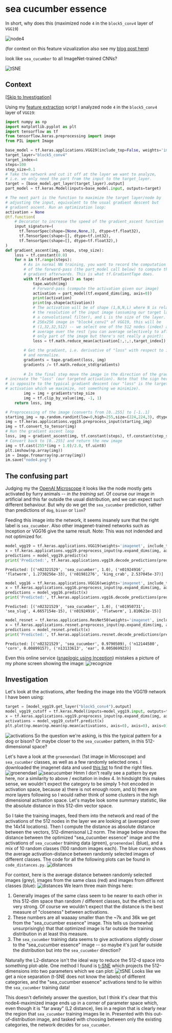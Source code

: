# sea cucumber essence
In short, why does this (maximized node `4` in the `block5_conv4` layer of `VGG19`)

![node4](https://github.com/Stefan-Heimersheim/sea_cucumber_essence/blob/main/node4.png?raw=true)

(for context on this feature vizualization also see my [blog post here](https://www.lesswrong.com/posts/raRSW3e9iYMwkqjBX/cnn-feature-visualization-in-50-lines-of-code))

look like `sea_cucumber` to all ImageNet-trained CNNs?

![tSNE](https://github.com/Stefan-Heimersheim/sea_cucumber_essence/blob/main/tSNE.png?raw=true)

## Context

[[Skip to Investigation]](https://github.com/Stefan-Heimersheim/sea_cucumber_essence/blob/main/README.md#investigation)

Using my [feature extraction](https://github.com/Stefan-Heimersheim/tensorflow-feature-extraction-tutorial/) script I analyzed 
node `4` in the `block5_conv4` layer of `VGG19`:
```python
import numpy as np
import matplotlib.pyplot as plt
import tensorflow as tf
from tensorflow.keras.preprocessing import image
from PIL import Image 
```

```python
base_model = tf.keras.applications.VGG19(include_top=False, weights='imagenet')
target_layer="block5_conv4"
target_index=4
steps=100
step_size=0.1
# Take the network and cut it off at the layer we want to analyze,
# i.e. we only need the part from the input to the target_layer.
target = [base_model.get_layer(target_layer).output]
part_model = tf.keras.Model(inputs=base_model.input, outputs=target)

```

```python
# The next part is the function to maximize the target layer/node by
# adjusting the input, equivalent to the usual gradient descent but
# gradient ascent. Run an optimization loop:
activation = None
@tf.function(
    # Decorator to increase the speed of the gradient_ascent function
    input_signature=(
      tf.TensorSpec(shape=[None,None,3], dtype=tf.float32),
      tf.TensorSpec(shape=[], dtype=tf.int32),
      tf.TensorSpec(shape=[], dtype=tf.float32),)
)
def gradient_ascent(img, steps, step_size):
    loss = tf.constant(0.0)
    for n in tf.range(steps):
        # As in normal NN training, you want to record the computation
        # of the forward-pass (the part_model call below) to compute the
        # gradient afterwards. This is what tf.GradientTape does.
        with tf.GradientTape() as tape:
            tape.watch(img)
            # Forward-pass (compute the activation given our image)
            activation = part_model(tf.expand_dims(img, axis=0))
            print(activation)
            print(np.shape(activation))
            # The activation will be of shape (1,N,N,L) where N is related to
            # the resolution of the input image (assuming our target layer is
            # a convolutional filter), and L is the size of the layer. E.g. for a
            # 256x256 image in "block4_conv1" of VGG19, this will be
            # (1,32,32,512) -- we select one of the 512 nodes (index) and
            # average over the rest (you can average selectively to affect
            # only part of the image but there's not really a point):
            loss = tf.math.reduce_mean(activation[:,:,:,target_index])

        # Get the gradient, i.e. derivative of "loss" with respect to input
        # and normalize.
        gradients = tape.gradient(loss, img)
        gradients /= tf.math.reduce_std(gradients)
    
        # In the final step move the image in the direction of the gradient to
# increate the "loss" (our targeted activation). Note that the sign here
# is opposite to the typical gradient descent (our "loss" is the target 
# activation which we maximize, not something we minimize).
        img = img + gradients*step_size
        img = tf.clip_by_value(img, -1, 1)
    return loss, img
```

```python
# Preprocessing of the image (converts from [0..255] to [-1..1]
starting_img = np.random.randint(low=0,high=255,size=(224,224,3), dtype=np.uint8)
img = tf.keras.applications.vgg19.preprocess_input(starting_img)
img = tf.convert_to_tensor(img)
# Run the gradient ascent loop
loss, img = gradient_ascent(img, tf.constant(steps), tf.constant(step_size))
# Convert back to [0..255] and return the new image
img = tf.cast(255*(img + 1.0)/2.0, tf.uint8)
plt.imshow(np.array(img))
im = Image.fromarray(np.array(img))
im.save("node4.png")
```

## The confusing part
Judging my the [OpenAI Microscope](https://microscope.openai.com/models/vgg19_caffe/conv5_4_conv5_4_0/4) it looks like the node mostly gets activated by furry animals -- _in the training set_. Of course our image in artificial and this far outside the usual distribution, and we can expect such different behaviour. But why do we get the `sea_cucumber` prediction, rather than predictions of `dog`, `bison` or `lion`?

Feeding this image into the network, it seems insanely sure that the right label is `sea_cucumber`. Also other imagenet-trained networks such as Inception or VGG16 give the same result. Note: This was not indended and not optimized for.

```python
model_vgg19 = tf.keras.applications.VGG19(weights='imagenet', include_top=True)
x = tf.keras.applications.vgg19.preprocess_input(np.expand_dims(img, axis=0))
predictions = model_vgg19.predict(x)
print('Predicted:', tf.keras.applications.vgg19.decode_predictions(predictions, top=3)[0])
```
```
Predicted: [('n02321529', 'sea_cucumber', 1.0), ('n01924916', 'flatworm', 1.2730256e-33), ('n01981276', 'king_crab', 2.537045e-37)]
```

```python
model_vgg16 = tf.keras.applications.VGG16(weights='imagenet', include_top=True)
x = tf.keras.applications.vgg16.preprocess_input(np.expand_dims(img, axis=0))
predictions = model_vgg16.predict(x)
print('Predicted:', tf.keras.applications.vgg16.decode_predictions(predictions, top=3)[0])
```
```
Predicted: [('n02321529', 'sea_cucumber', 1.0), ('n01950731', 'sea_slug', 4.6657154e-15), ('n01924916', 'flatworm', 1.810621e-15)]
```

```python
model_resnet = tf.keras.applications.ResNet50(weights='imagenet', include_top=True)
x = tf.keras.applications.resnet.preprocess_input(np.expand_dims(img, axis=0))
predictions = model_resnet.predict(x)
print('Predicted:', tf.keras.applications.resnet.decode_predictions(predictions, top=3)[0])
```
```
Predicted: [('n02321529', 'sea_cucumber', 0.9790509), ('n12144580', 'corn', 0.00899157), ('n13133613', 'ear', 0.005869923)]
```

Even this online service ([snaplogic using Inception](https://www.snaplogic.com/machine-learning-showcase/image-recognition-inception-v3)) mistakes a picture of my phone screen showing the image:
![recognize](https://github.com/Stefan-Heimersheim/sea_cucumber_essence/blob/main/recognize.png?raw=true)

## Investigation
Let's look at the activations, after feeding the image into the VGG19 network I have been using:
```python
target = [model_vgg19.get_layer("block5_conv4").output]
model_vgg19_cutoff = tf.keras.Model(inputs=model_vgg19.input, outputs=target)
x = tf.keras.applications.vgg19.preprocess_input(np.expand_dims(img, axis=0))
activations = model_vgg19_cutoff.predict(x)
plt.plot(np.mean(np.mean(np.mean(activations, axis=0), axis=0), axis=0))
```
![activations](https://github.com/Stefan-Heimersheim/sea_cucumber_essence/blob/main/activations.png?raw=true)
So the question we're asking, is this the typical pattern for a dog or bison? Or maybe closer to the `sea_cucumber` pattern, in this 512-dimensional space?

Let's have a look at the `groenendael` (1st image in Microscope) and `sea_cucumber` classes, as well as a few randomly selected ones. I downloaded the imagenet data and used [this list](https://image-net.org/challenges/LSVRC/2017/browse-synsets.php) to find the right files.
![groenendael](https://github.com/Stefan-Heimersheim/sea_cucumber_essence/blob/main/groenendael.png?raw=true)
![seacucumber](https://github.com/Stefan-Heimersheim/sea_cucumber_essence/blob/main/seacucumber.png?raw=true)
Hmm I don't really see a pattern by eye here, nor a similarity to above / excitation in index 4. In hindsight this makes sense, we wouldn't expect the category to be simply 1-hot encoded in activation space, because a) there is not enough room, and b) there are more layers following so I would rather think of some clusters in the high dimensional activation space. Let's maybe look some summary statistic, like the absolute distance in this 512-dim vector space.

So I take the training images, feed them into the network and read of the activations of the 512 nodes in the layer we are looking at (averaged over the 14x14 locations). Then I compute the distance as absolute distance between the vectors, 512-dimenisonal L2 norm.
The image below shows the distance between the optimized "sea_cucumber essence" image and the activations of `sea_cucumber` training data (green), `groenendael` (blue), and a mix of 10 random classes (100 random images each). The blue curve shows the average activation-distance between randomly selected images of different classes. The code for all the following plots can be found in `code_distances.py`.
![distances](https://github.com/Stefan-Heimersheim/sea_cucumber_essence/blob/main/activation_distances_node4maximized.png?raw=true)

For context, here is the average distance between randomly selected images (grey), images from the same class (red) and images from different classes (blue):
![distances](https://github.com/Stefan-Heimersheim/sea_cucumber_essence/blob/main/activation_distances_general.png?raw=true)
We learn three main things here:
1. Generally images of the same class seem to be nearer to each other in this 512-dim space than random / different classes, but the effect is not very strong. Of course we wouldn't expect that the distance is the best measure of "closeness" between activations.
2. These numbers are all waaaay smaller than the ~7k and 36k we get from the "sea_cucumber essence" image. This tells us (somewhat unsurprisingly) that that optimized image is far outside the training distribution in at least this measure.
3. The `sea_cucumber` training data seems to give activations _slightly_ closer to the "sea_cucumber essence" image -- so maybe it's just far outside the distribution but into the `sea_cucumber` direction?

Naturally the L2-distance isn't the ideal way to reduce the 512-d space into something plot-able. One method I found is [t-SNE](https://scikit-learn.org/stable/modules/generated/sklearn.manifold.TSNE.html) which projects the 512-dimensions into two parameters which we can plot:
![tSNE](https://github.com/Stefan-Heimersheim/sea_cucumber_essence/blob/main/tSNE.png?raw=true)
Looks like we get a nice separation (t-SNE does not know the labels) of different categories, and the "sea_cucumber essence" activations tend to lie within the `sea_cucumber` training data!

This doesn't definitely answer the question, but I think it's clear that this node4-maximized image ends up in a corner of parameter space which, even though it is "far away" (L2 distance), lies in a region that is clearly near the region that `sea_cucumber` training images lie in. Presented with this out-of-distribution image, and tasked with choosing between only the existing categories, the network decides for `sea_cucumber`.
